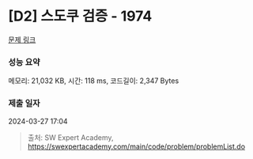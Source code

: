 # [D2] 스도쿠 검증 - 1974 

[문제 링크](https://swexpertacademy.com/main/code/problem/problemDetail.do?contestProbId=AV5Psz16AYEDFAUq) 

### 성능 요약

메모리: 21,032 KB, 시간: 118 ms, 코드길이: 2,347 Bytes

### 제출 일자

2024-03-27 17:04



> 출처: SW Expert Academy, https://swexpertacademy.com/main/code/problem/problemList.do
